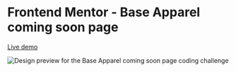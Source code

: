 # Frontend Mentor - Base Apparel coming soon page

[Live demo](https://mesutcifci.github.io/Frontend-Mentor-Challenges/base-apparel-coming-soon-master/index.html)

![Design preview for the Base Apparel coming soon page coding challenge](./design/desktop-preview.jpg)
